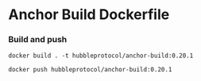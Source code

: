 # Anchor Build Dockerfile

### Build and push

```shell
docker build . -t hubbleprotocol/anchor-build:0.20.1

docker push hubbleprotocol/anchor-build:0.20.1
```
